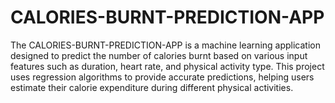 # CALORIES-BURNT-PREDICTION-APP
The CALORIES-BURNT-PREDICTION-APP is a machine learning application designed to predict the number of calories burnt based on various input features such as duration, heart rate, 
and physical activity type. This project uses regression algorithms to provide accurate predictions, helping users estimate their calorie expenditure during different physical activities.
